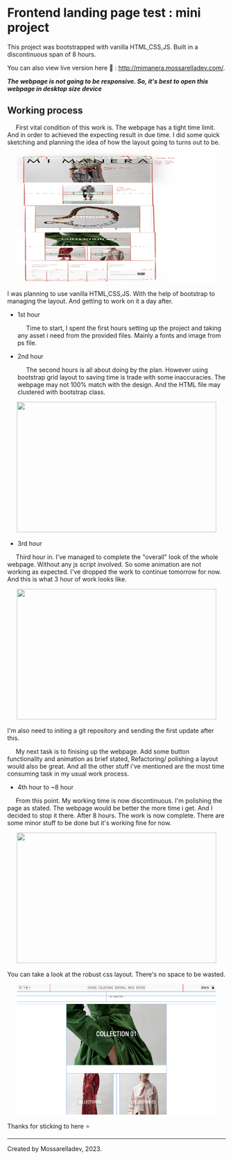 
# Frontend landing page test : mini project

This project was bootstrapped with vanilla HTML,CSS,JS. Built in a discontinuous span of  8 hours.

You can also view live version here 🤙 : http://mimanera.mossarelladev.com/.


***The webpage is not going to be responsive. So, it's best to open this webpage in desktop size device***

## Working process


   
&nbsp;&nbsp;&nbsp;&nbsp;&nbsp;First vital condition of this work is. The webpage has a tight time limit. And in order to achieved the expecting result in due time. I did some quick sketching and planning the idea of how the layout going to turns out to be. 

    



<p align="center">
  <img width="460" height="300" src="/Screenshot/Sketch.jpg">
</p>


I was planning to use vanilla HTML,CSS,JS. With the help of bootstrap to managing the layout. And getting to work on it a day after.

          
            




- 1st hour

  &nbsp;&nbsp;&nbsp;&nbsp;&nbsp;Time to start, I spent the first hours setting up the project and taking any asset i need from the provided files. Mainly a fonts and image from ps file.

- 2nd hour

  &nbsp;&nbsp;&nbsp;&nbsp;&nbsp;The second hours is all about doing by the plan. However using bootstrap grid layout to saving time is trade with some inaccuracies. The webpage may not 100% match with the design. And the HTML file may clustered with bootstrap class.

<p align="center">
  <img width="460" height="300" src="/Screenshot/2HRS.png">
</p>

- 3rd hour

 &nbsp;&nbsp;&nbsp;&nbsp;&nbsp;Third hour in. I've managed to complete the "overall" look of the whole webpage. Without any js script involved. So some animation are not working as expected. I've dropped the work to continue tomorrow for now. And this is what 3 hour of work looks like. 
 

<p align="center">
  <img width="460" height="300" src="/Screenshot/3HRS.png">
</p>

I'm also need to initing a git repository and sending the first update after this.


 &nbsp;&nbsp;&nbsp;&nbsp;&nbsp;My next task is to finising up the webpage. Add some button functionality and animation as brief stated, Refactoring/ polishing a layout would also be great. And all the other stuff i've mentioned are the most time consuming task in my usual work process. 

 - 4th hour to ~8 hour

 &nbsp;&nbsp;&nbsp;&nbsp;&nbsp;From this point. My working time is now discontinuous. I'm polishing the page as stated. The webpage would be better the more time i get. And I decided to stop it there. After 8 hours. The work is now complete. There are some minor stuff to be done but it's working fine for now.

<p align="center">
  <img width="460" height="300" src="/Screenshot/Finished.png">
</p>

You can take a look at the robust css layout. There's no space to be wasted.

<p align="center">
  <img width="460" height="300" src="/Screenshot/CSSInspect.png">
</p>

 Thanks for sticking to here ⭐



***
Created by Mossarelladev, 2023.


